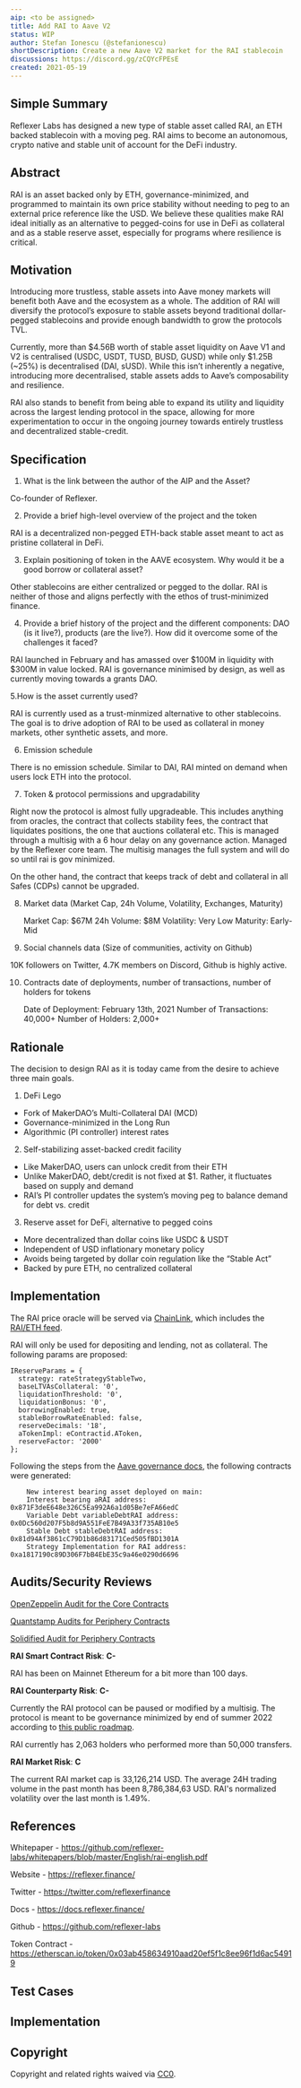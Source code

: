 ```yaml
---
aip: <to be assigned>
title: Add RAI to Aave V2
status: WIP
author: Stefan Ionescu (@stefanionescu)
shortDescription: Create a new Aave V2 market for the RAI stablecoin
discussions: https://discord.gg/zCQYcFPEsE
created: 2021-05-19
---
```


## Simple Summary

Reflexer Labs has designed a new type of stable asset called RAI, an ETH backed stablecoin with a moving peg. RAI aims to become an autonomous, crypto native and stable unit of account for the DeFi industry.

## Abstract

RAI is an asset backed only by ETH, governance-minimized, and programmed to maintain its own price stability without needing to peg to an external price reference like the USD. We believe these qualities make RAI ideal initially as an alternative to pegged-coins for use in DeFi as collateral and as a stable reserve asset, especially for programs where resilience is critical.

## Motivation

Introducing more trustless, stable assets into Aave money markets will benefit both Aave and the ecosystem as a whole. The addition of RAI will diversify the protocol’s exposure to stable assets beyond traditional dollar-pegged stablecoins and provide enough bandwidth to grow the protocols TVL.

Currently, more than $4.56B worth of stable asset liquidity on Aave V1 and V2 is centralised (USDC, USDT, TUSD, BUSD, GUSD) while only $1.25B (~25%) is decentralised (DAI, sUSD). While this isn’t inherently a negative, introducing more decentralised, stable assets adds to Aave’s composability and resilience.

RAI also stands to benefit from being able to expand its utility and liquidity across the largest lending protocol in the space, allowing for more experimentation to occur in the ongoing journey towards entirely trustless and decentralized stable-credit.

## Specification

1. What is the link between the author of the AIP and the Asset?

Co-founder of Reflexer.

2. Provide a brief high-level overview of the project and the token

RAI is a decentralized non-pegged ETH-back stable asset meant to act as pristine collateral in DeFi.

3. Explain positioning of token in the AAVE ecosystem. Why would it be a good borrow or collateral asset?

Other stablecoins are either centralized or pegged to the dollar. RAI is neither of those and aligns perfectly with the ethos of trust-minimized finance.

4. Provide a brief history of the project and the different components: DAO (is it live?), products (are the live?). How did it overcome some of the challenges it faced?

RAI launched in February and has amassed over $100M in liquidity with $300M in value locked. RAI is governance minimised by design, as well as currently moving towards a grants DAO.

5.How is the asset currently used?

RAI is currently used as a trust-minmized alternative to other stablecoins. The goal is to drive adoption of RAI to be used as collateral in money markets, other synthetic assets, and more.

6. Emission schedule

There is no emission schedule. Similar to DAI, RAI minted on demand when users lock ETH into the protocol.

7. Token & protocol permissions and upgradability

Right now the protocol is almost fully upgradeable. This includes anything from oracles, the contract that collects stability fees, the contract that liquidates positions, the one that auctions collateral etc. This is managed through a multisig with a 6 hour delay on any governance action. Managed by the Reflexer core team. The multisig manages the full system and will do so until rai is gov minimized.

On the other hand, the contract that keeps track of debt and collateral in all Safes (CDPs) cannot be upgraded.

8. Market data (Market Cap, 24h Volume, Volatility, Exchanges, Maturity)

    Market Cap: $67M
    24h Volume: $8M
    Volatility: Very Low
    Maturity: Early-Mid

9. Social channels data (Size of communities, activity on Github)

10K followers on Twitter, 4.7K members on Discord, Github is highly active.

10. Contracts date of deployments, number of transactions, number of holders for tokens

    Date of Deployment: February 13th, 2021
    Number of Transactions: 40,000+
    Number of Holders: 2,000+

## Rationale

The decision to design RAI as it is today came from the desire to achieve three main goals.

1. DeFi Lego

- Fork of MakerDAO’s Multi-Collateral DAI (MCD)
- Governance-minimized in the Long Run
- Algorithmic (PI controller) interest rates

2. Self-stabilizing asset-backed credit facility

- Like MakerDAO, users can unlock credit from their ETH
- Unlike MakerDAO, debt/credit is not fixed at $1. Rather, it fluctuates based on supply and demand
- RAI’s PI controller updates the system’s moving peg to balance demand for debt vs. credit

3. Reserve asset for DeFi, alternative to pegged coins

- More decentralized than dollar coins like USDC & USDT
- Independent of USD inflationary monetary policy
- Avoids being targeted by dollar coin regulation like the “Stable Act”
- Backed by pure ETH, no centralized collateral

## Implementation

The RAI price oracle will be served via [ChainLink](https://chain.link/), which includes the [RAI/ETH feed](https://docs.chain.link/docs/ethereum-addresses).

RAI will only be used for depositing and lending, not as collateral. The following params are proposed:

```
IReserveParams = {
  strategy: rateStrategyStableTwo,
  baseLTVAsCollateral: '0',
  liquidationThreshold: '0',
  liquidationBonus: '0',
  borrowingEnabled: true,
  stableBorrowRateEnabled: false,
  reserveDecimals: '18',
  aTokenImpl: eContractid.AToken,
  reserveFactor: '2000'
};
```

Following the steps from the [Aave governance docs](https://docs.aave.com/developers/protocol-governance/governance/propose-your-token-as-new-aave-asset), the following contracts were generated:

```
    New interest bearing asset deployed on main:
    Interest bearing aRAI address: 0x871F3deE648e326C5Ea992A6a1d05Be7eFA66edC
    Variable Debt variableDebtRAI address: 0x0Dc560d207F5b8d9A551FeE7B49A33f735AB10e5
    Stable Debt stableDebtRAI address: 0x81d94Af3861cC79D1b86d83171Ced505fBD1301A
    Strategy Implementation for RAI address: 0xa1817190c89D306F7bB4EbE35c9a46e0290d6696
```

## Audits/Security Reviews

[OpenZeppelin Audit for the Core Contracts](https://github.com/reflexer-labs/geb-audits/tree/master/open-zeppelin/core-contracts)

[Quantstamp Audits for Periphery Contracts](https://github.com/reflexer-labs/geb-audits/tree/master/quantstamp/helper-contracts)

[Solidified Audit for Periphery Contracts](https://github.com/reflexer-labs/geb-audits/tree/master/solidified/helper-contracts)

**RAI Smart Contract Risk**: **C-**

RAI has been on Mainnet Ethereum for a bit more than 100 days.

**RAI Counterparty Risk**: **C-**

Currently the RAI protocol can be paused or modified by a multisig. The protocol is meant to be governance minimized by end of summer 2022 according to [this public roadmap](https://docs.reflexer.finance/ungovernance/governance-minimization-guide#4-governance-minimization-levels).

RAI currently has 2,063 holders who performed more than 50,000 transfers.

**RAI Market Risk**: **C**

The current RAI market cap is 33,126,214 USD. The average 24H trading volume in the past month has been 8,786,384,63 USD. RAI's normalized volatility over the last month is 1.49%.

## References

Whitepaper - https://github.com/reflexer-labs/whitepapers/blob/master/English/rai-english.pdf

Website - https://reflexer.finance/

Twitter - https://twitter.com/reflexerfinance

Docs - https://docs.reflexer.finance/

Github - https://github.com/reflexer-labs

Token Contract - https://etherscan.io/token/0x03ab458634910aad20ef5f1c8ee96f1d6ac54919

## Test Cases

## Implementation

## Copyright

Copyright and related rights waived via [CC0](https://creativecommons.org/publicdomain/zero/1.0/).
